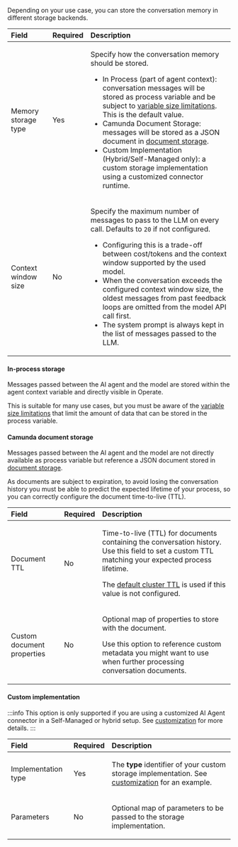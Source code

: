 Depending on your use case, you can store the conversation memory in different storage backends.

| Field               | Required | Description                                                                                                                                                                                                                                                                                                                                                                                                                                                                                                                                                                         |
| :------------------ | :------- | :---------------------------------------------------------------------------------------------------------------------------------------------------------------------------------------------------------------------------------------------------------------------------------------------------------------------------------------------------------------------------------------------------------------------------------------------------------------------------------------------------------------------------------------------------------------------------------- |
| Memory storage type | Yes      | <p>Specify how the conversation memory should be stored.</p><ul><li>In Process (part of agent context): conversation messages will be stored as process variable and be subject to [variable size limitations](../../../../../concepts/variables.md). This is the default value.</li><li>Camunda Document Storage: messages will be stored as a JSON document in [document storage](../../../../../document-handling/getting-started.md).</li><li>Custom Implementation (Hybrid/Self-Managed only): a custom storage implementation using a customized connector runtime.</li></ul> |
| Context window size | No       | <p>Specify the maximum number of messages to pass to the LLM on every call. Defaults to `20` if not configured.</p><ul><li>Configuring this is a trade-off between cost/tokens and the context window supported by the used model.</li><li>When the conversation exceeds the configured context window size, the oldest messages from past feedback loops are omitted from the model API call first.</li><li>The system prompt is always kept in the list of messages passed to the LLM.</li></ul>                                                                                  |

#### In-process storage

Messages passed between the AI agent and the model are stored within the agent context variable and directly visible in Operate.

This is suitable for many use cases, but you must be aware of the [variable size limitations](../../../../../concepts/variables.md) that limit the amount of data that can be stored in the process variable.

#### Camunda document storage

Messages passed between the AI agent and the model are not directly available as process variable but reference a JSON document stored in [document storage](../../../../../document-handling/getting-started.md).

As documents are subject to expiration, to avoid losing the conversation history you must be able to predict the expected lifetime of your process, so you can correctly configure the document time-to-live (TTL).

| Field                      | Required | Description                                                                                                                                                                                                                                                                                 |
| :------------------------- | :------- | :------------------------------------------------------------------------------------------------------------------------------------------------------------------------------------------------------------------------------------------------------------------------------------------ |
| Document TTL               | No       | <p>Time-to-live (TTL) for documents containing the conversation history. Use this field to set a custom TTL matching your expected process lifetime.</p><p>The [default cluster TTL](../../../../../document-handling/getting-started.md#saas) is used if this value is not configured.</p> |
| Custom document properties | No       | <p>Optional map of properties to store with the document.</p><p>Use this option to reference custom metadata you might want to use when further processing conversation documents.</p>                                                                                                      |

#### Custom implementation

:::info
This option is only supported if you are using a customized AI Agent connector in a Self-Managed or hybrid setup.
See [customization](../../../agentic-ai-aiagent-customization.md) for more details.
:::

| Field               | Required | Description                                                                                                                                                                         |
| :------------------ | :------- | :---------------------------------------------------------------------------------------------------------------------------------------------------------------------------------- |
| Implementation type | Yes      | <p>The **type** identifier of your custom storage implementation. See [customization](../../../agentic-ai-aiagent-customization.md#custom-conversation-storage) for an example.</p> |
| Parameters          | No       | <p>Optional map of parameters to be passed to the storage implementation.</p>                                                                                                       |
